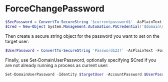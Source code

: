 # ForceChangePassword

```powershell
$SecPassword = ConvertTo-SecureString '$currentpassword$' -AsPlainText -Force
$Cred = New-Object System.Management.Automation.PSCredential('$domain\$user', $SecPassword)
```

Then create a secure string object for the password you want to set on the target user:

```powershell
$UserPassword = ConvertTo-SecureString 'Password123!' -AsPlainText -Force
```

Finally, use Set-DomainUserPassword, optionally specifying $Cred if you are not already running a process as current user:

```powershell
Set-DomainUserPassword -Identity $targetUser -AccountPassword $UserPassword -Credential $Cred
```